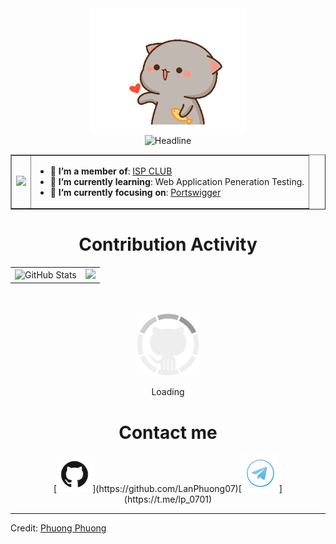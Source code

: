 <div>
    <div align=center>
        <img src="https://raw.githubusercontent.com/LanPhuong07/LanPhuong07/main/5bcbd0bd7c033c9d6f0ef6bf96effd72.gif" alt="Phương Phương" height="200"> 
        <br>
        <img src="https://readme-typing-svg.herokuapp.com?color=%23F77846&center=true&vCenter=true&lines=Hi+there%2C+I'm+Lan+Phuong;Newbie+-+Call+me+Chyyy;Information+Security;Web+Application+Peneration+Tester" alt="Headline" />
        </div>
        <div align=center>
            <table style="width:100%" border="none">
                <tr>
                    <td><img src="https://camo.githubusercontent.com/c18ad7d1f4275841d1d83ecd438d3fe514b1788f171259834f73fda02c719205/68747470733a2f2f7061312e6e61727669692e636f6d2f363538302f383039386336653932303733373638383965656230353332643966356130373233633464373366355f68712e676966"
                        /></td>
                    <td>
                        <ul>
                            <li>💌 <b>I’m a member of</b>: <a href="https://github.com/ispclub">ISP CLUB</a></li>
                            <li>🌱 <b>I’m currently learning</b>: Web Application Peneration Testing.</li>
                            <li>🎯 <b>I’m currently focusing on</b>: <a href="https://portswigger.net/web-security/all-labs/">Portswigger</a></li>
                        </ul>
                    </td>
                </tr>
            </table>
        </div>
        <div align=center>
            <h1>Contribution Activity</h1>
            <table>
                <tr>
                    <td><img src="https://github-readme-stats.vercel.app/api?username=LanPhuong07&show_icons=true&hide_border=true&&count_private=true&include_all_commits=true&theme=flag-india" alt="GitHub Stats" height="200" />
                </td>
                    <td><img src="http://github-readme-streak-stats.herokuapp.com?user=LanPhuong07&date_format=j%20M%5B%20Y%5D"></td>
                </tr>
            </table>
            <br>
        </div>
        <div align=center>
        <br>
            <img src="https://raw.githubusercontent.com/AhmedFathyDev/AhmedFathyDev/main/GitHub.gif" alt="GitHub Octocat Logo" height="100">
            <p>Loading</p>
        </div>
    </div>
    <div align=center>
        <h1>Contact me</h1>
        [<img src="https://raw.githubusercontent.com/LanPhuong07/LanPhuong07/master/img/github.png" alt="github logo" width="57">](https://github.com/LanPhuong07)[<img src="https://raw.githubusercontent.com/LanPhuong07/LanPhuong07/master/img/telegram.png" alt="tele logo" width="60">](https://t.me/lp_0701) 
    </div>
    
------

Credit: [Phuong Phuong](https://github.com/LanPhuong07)
